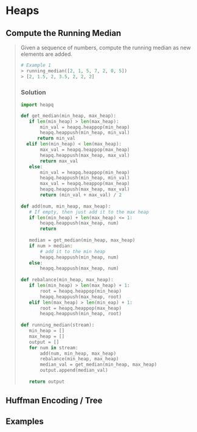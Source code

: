 # Heaps

## Compute the Running Median

>Given a sequence of numbers, compute the running median as new elements are added.
>
>```python
># Example 1
>> running_median([2, 1, 5, 7, 2, 0, 5])
>> [2, 1.5, 2, 3.5, 2, 2, 2]
>```
>
>### Solution
>
>```python
>import heapq
>
>def get_median(min_heap, max_heap):
>    if len(min_heap) > len(max_heap):
>        min_val = heapq.heappop(min_heap)
>        heapq.heappush(min_heap, min_val)
>    	return min_val
>	elif len(min_heap) < len(max_heap):
>        max_val = heapq.heappop(max_heap)
>        heapq.heappush(max_heap, max_val)
>        return max_val
>    else:
>        min_val = heapq.heappop(min_heap)
>        heapq.heappush(min_heap, min_val)
>        max_val = heapq.heappop(max_heap)
>        heapq.heappush(max_heap, max_val)
>        return (min_val + max_val) / 2
>    
>def add(num, min_heap, max_heap):
>    # If empty, then just add it to the max heap
>    if len(min_heap) + len(max_heap) <= 1:
>        heapq.heappush(max_heap, num)
>        return
>    
>    median = get_median(min_heap, max_heap)
>    if num > median:
>        # add it to the min heap
>        heapq.heappush(min_heap, num)
>    else:
>        heapq.heappush(max_heap, num)
>        
>def rebalance(min_heap, max_heap):
>    if len(min_heap) > len(max_heap) + 1:
>        root = heapq.heappop(min_heap)
>        heapq.heappush(max_heap, root)
>    elif len(max_heap) > len(min_eap) + 1:
>        root = heapq.heappop(max_heap)
>        heapq.heappush(min_heap, root)
>        
> def running_median(stream):
>    min_heap = []
>    max_heap = []
>    output = []
>    for num in stream:
>        add(num, min_heap, max_heap)
>        rebalance(min_heap, max_heap)
>        median_val = get_median(min_heap, max_heap)
>        output.append(median_val)
>        
>    return output
>```

## Huffman Encoding / Tree

## Examples

